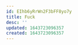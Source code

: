 ```yaml
---
id: EIhb6yRrWn2F3bFF8yo7y
title: Fuck
desc: ''
updated: 1643723096357
created: 1643723096357
---
```


